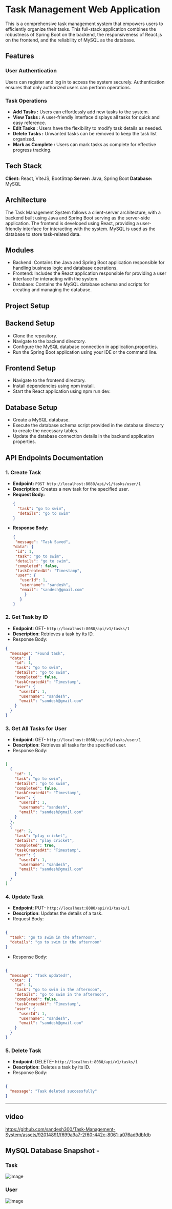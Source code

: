 # Task Management Web Application

This is a comprehensive task management system that empowers users to efficiently organize their tasks. This full-stack application combines the robustness of Spring Boot on the backend, the responsiveness of React.js on the frontend, and the reliability of MySQL as the database.

## Features 
### User Authentication 
Users can register and log in to access the system securely.
Authentication ensures that only authorized users can perform operations.

### Task Operations 

- **Add Tasks :** Users can effortlessly add new tasks to the system.
- **View Tasks  :** A user-friendly interface displays all tasks for quick and easy reference.
- **Edit Tasks :** Users have the flexibility to modify task details as needed.
- **Delete Tasks  :** Unwanted tasks can be removed to keep the task list organized.
- **Mark as Complete :** Users can mark tasks as complete for effective progress tracking.


## Tech Stack 
**Client:** React, ViteJS, BootStrap
**Server:** Java, Spring Boot
**Database:** MySQL

## Architecture
The Task Management System follows a client-server architecture, with a backend built using Java and Spring Boot serving as the server-side application. The frontend is developed using React, providing a user-friendly interface for interacting with the system. MySQL is used as the database to store task-related data.

## Modules
- Backend: Contains the Java and Spring Boot application responsible for handling business logic and database operations.
- Frontend: Includes the React application responsible for providing a user interface for interacting with the system.
- Database: Contains the MySQL database schema and scripts for creating and managing the database.

## Project Setup
## Backend Setup
- Clone the repository.
- Navigate to the backend directory.
- Configure the MySQL database connection in application.properties.
- Run the Spring Boot application using your IDE or the command line.
## Frontend Setup
- Navigate to the frontend directory.
- Install dependencies using npm install.
- Start the React application using npm run dev.
 ## Database Setup
- Create a MySQL database.
- Execute the database schema script provided in the database directory to create the necessary tables.
- Update the database connection details in the backend application properties.

## API Endpoints Documentation

### 1. Create Task

- **Endpoint:** `POST http://localhost:8080/api/v1/tasks/user/1`
- **Description:** Creates a new task for the specified user.
- **Request Body:**
  ```json
  {
    "task": "go to swim",
    "details": "go to swim"
  }
 - **Response Body:**
   ```json
   {
    "message": "Task Saved",
   "data": {
    "id": 1,
    "task": "go to swim",
    "details": "go to swim",
    "completed": false,
    "taskCreatedAt": "Timestamp",
    "user": {
      "userId": 1,
      "username": "sandesh",
      "email": "sandesh@gmail.com"
        }
      }
   }


### 2. Get Task by ID
- **Endpoint**: GET- `http://localhost:8080/api/v1/tasks/1`
- **Description**: Retrieves a task by its ID.
- Response Body:
```json
{
  "message": "Found task",
  "data": {
    "id": 1,
    "task": "go to swim",
    "details": "go to swim",
    "completed": false,
    "taskCreatedAt": "Timestamp",
    "user": {
      "userId": 1,
      "username": "sandesh",
      "email": "sandesh@gmail.com"
    }
  }
}


```
### 3. Get All Tasks for User
- **Endpoint**: GET- `http://localhost:8080/api/v1/tasks/user/1`
- **Description**: Retrieves all tasks for the specified user.
- Response Body:
```json

[
  {
    "id": 1,
    "task": "go to swim",
    "details": "go to swim",
    "completed": false,
    "taskCreatedAt": "Timestamp",
    "user": {
      "userId": 1,
      "username": "sandesh",
      "email": "sandesh@gmail.com"
    }
  },
  {
    "id": 2,
    "task": "play cricket",
    "details": "play cricket",
    "completed": true,
    "taskCreatedAt": "Timestamp",
    "user": {
      "userId": 1,
      "username": "sandesh",
      "email": "sandesh@gmail.com"
    }
  }
]

```
### 4. Update Task
- **Endpoint**: PUT- `http://localhost:8080/api/v1/tasks/1`
- **Description**: Updates the details of a task.
- Request Body:
```json

{
  "task": "go to swim in the afternoon",
  "details": "go to swim in the afternoon"
}
```
- Response Body:
```json

{
  "message": "Task updated!",
  "data": {
    "id": 1,
    "task": "go to swim in the afternoon",
    "details": "go to swim in the afternoon",
    "completed": false,
    "taskCreatedAt": "Timestamp",
    "user": {
      "userId": 1,
      "username": "sandesh",
      "email": "sandesh@gmail.com"
    }
  }
}

```

### 5. Delete Task
- **Endpoint**: DELETE- `http://localhost:8080/api/v1/tasks/1`
- **Description**: Deletes a task by its ID.
- Response Body:
```json

{
  "message": "Task deleted successfully"
}

```
---------------------------------------------------------------------------------------
## video
https://github.com/sandesh300/Task-Management-System/assets/92014891/f699a9a7-2f60-442c-8061-a076ad9dbfdb

## MySQL Database Snapshot -
### Task 
![image](https://github.com/sandesh300/Task-Management-System/assets/92014891/1aa8dfb3-2ece-4fef-b8f1-4ae84c543a25)

### User
![image](https://github.com/sandesh300/Task-Management-System/assets/92014891/204a45c1-f436-4ac5-a6f4-3573b2121a5a)
